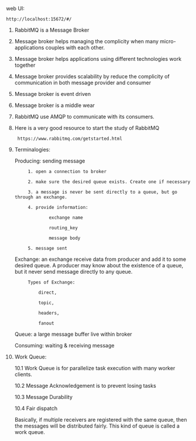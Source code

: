 web UI:

	http://localhost:15672/#/ 


1. RabbitMQ is a Message Broker  

2. Message broker helps managing the complicity when many micro-applications couples with each other. 

3. Message broker helps applications using different technologies work together
	
4. Message broker provides scalability by reduce the complicity of communication in both message provider and consumer

5. Message broker is event driven

6. Message broker is a middle wear

7. RabbitMQ use AMQP to communicate with its consumers.

8. Here is a very good resource to start the study of RabbitMQ
		
		https://www.rabbitmq.com/getstarted.html
				
9. Terminalogies:

	Producing: sending message
	
			1. open a connection to broker
			
			2. make sure the desired queue exists. Create one if necessary
			
			3. a message is never be sent directly to a queue, but go through an exchange.
			
			4. provide information:
			
					exchange name
					
					routing_key
					
					message body
					
			5. message sent
			
	Exchange: an exchange receive data from producer and add it to some desired queue. 
	A producer may know about the existence of a queue,	but it never send message directly to any queue. 

			Types of Exchange:
			
				direct,
				
				topic,
				
				headers,
				
				fanout
	
	Queue: a large message buffer live within broker
	
	Consuming: waiting & receiving message

10. Work Queue:

	10.1 Work Queue is for parallelize task execution with many worker clients. 
	
	10.2 Message Acknowledgement is to prevent losing tasks
	
	10.3 Message Durability
	
	10.4 Fair dispatch
	
	Basically, if multiple receivers are registered with the same queue, then the messages will be distributed fairly.
	This kind of queue is called a work queue. 